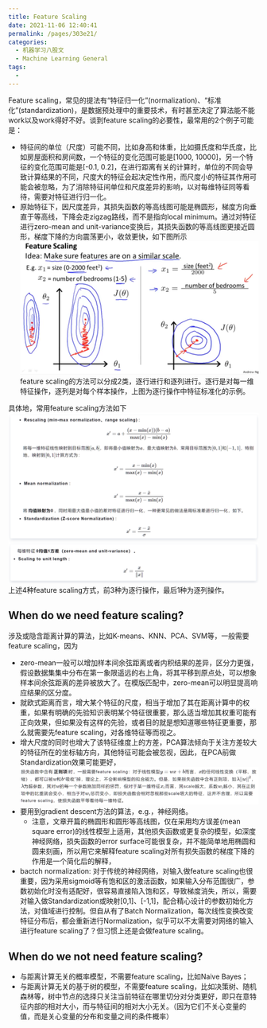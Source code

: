 ```yaml
---
title: Feature Scaling
date: 2021-11-06 12:40:41
permalink: /pages/303e21/
categories:
  - 机器学习八股文
  - Machine Learning General
tags:
  - 
---
```

Feature scaling，常见的提法有“特征归一化”(normalization)、“标准化”(standardization)，是数据预处理中的重要技术，有时甚至决定了算法能不能work以及work得好不好。谈到feature scaling的必要性，最常用的2个例子可能是：

- 特征间的单位（尺度）可能不同，比如身高和体重，比如摄氏度和华氏度，比如房屋面积和房间数，一个特征的变化范围可能是[1000, 10000]，另一个特征的变化范围可能是[-0.1, 0.2]，在进行距离有关的计算时，单位的不同会导致计算结果的不同，尺度大的特征会起决定性作用，而尺度小的特征其作用可能会被忽略，为了消除特征间单位和尺度差异的影响，以对每维特征同等看待，需要对特征进行归一化。
- 原始特征下，因尺度差异，其损失函数的等高线图可能是椭圆形，梯度方向垂直于等高线，下降会走zigzag路线，而不是指向local minimum。通过对特征进行zero-mean and unit-variance变换后，其损失函数的等高线图更接近圆形，梯度下降的方向震荡更小，收敛更快，如下图所示
![](https://raw.githubusercontent.com/emmableu/image/master/feature-scaling-0.png)
feature scaling的方法可以分成2类，逐行进行和逐列进行。逐行是对每一维特征操作，逐列是对每个样本操作，上图为逐行操作中特征标准化的示例。

具体地，常用feature scaling方法如下
![](https://raw.githubusercontent.com/emmableu/image/master/feature-scaling-1.png)
上述4种feature scaling方式，前3种为逐行操作，最后1种为逐列操作。

## When do we need feature scaling?
涉及或隐含距离计算的算法，比如K-means、KNN、PCA、SVM等，一般需要feature scaling，因为
- zero-mean一般可以增加样本间余弦距离或者内积结果的差异，区分力更强，假设数据集集中分布在第一象限遥远的右上角，将其平移到原点处，可以想象样本间余弦距离的差异被放大了。在模版匹配中，zero-mean可以明显提高响应结果的区分度。
- 就欧式距离而言，增大某个特征的尺度，相当于增加了其在距离计算中的权重，如果有明确的先验知识表明某个特征很重要，那么适当增加其权重可能有正向效果，但如果没有这样的先验，或者目的就是想知道哪些特征更重要，那么就需要先feature scaling，对各维特征等而视之。
- 增大尺度的同时也增大了该特征维度上的方差，PCA算法倾向于关注方差较大的特征所在的坐标轴方向，其他特征可能会被忽视，因此，在PCA前做Standardization效果可能更好，
![](https://raw.githubusercontent.com/emmableu/image/master/feature-scaling-2.png)
- 要用到gradient descent方法的算法，e.g.，神经网络。
    - 注意，文章开篇的椭圆形和圆形等高线图，仅在采用均方误差(mean square error)的线性模型上适用，其他损失函数或更复杂的模型，如深度神经网络，损失函数的error surface可能很复杂，并不能简单地用椭圆和圆来刻画，所以用它来解释feature scaling对所有损失函数的梯度下降的作用是一个简化后的解释，
- bactch normalization: 对于传统的神经网络，对输入做feature scaling也很重要，因为采用sigmoid等有饱和区的激活函数，如果输入分布范围很广，参数初始化时没有适配好，很容易直接陷入饱和区，导致梯度消失，所以，需要对输入做Standardization或映射[0,1]、[-1,1]，配合精心设计的参数初始化方法，对值域进行控制。但自从有了Batch Normalization，每次线性变换改变特征分布后，都会重新进行Normalization，似乎可以不太需要对网络的输入进行feature scaling了？但习惯上还是会做feature scaling。


## When do we not need feature scaling?
- 与距离计算无关的概率模型，不需要feature scaling，比如Naive Bayes；
- 与距离计算无关的基于树的模型，不需要feature scaling，比如决策树、随机森林等，树中节点的选择只关注当前特征在哪里切分对分类更好，即只在意特征内部的相对大小，而与特征间的相对大小无关。（因为它们不关心变量的值，而是关心变量的分布和变量之间的条件概率）
